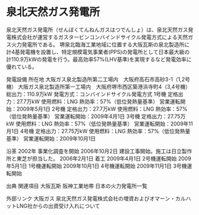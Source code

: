 # 泉北天然ガス発電所

泉北天然ガス発電所（せんぼくてんねんガスはつでんしょ）は、泉北天然ガス発電株式会社が運営するガスタービンコンバインドサイクル発電方式による天然ガス火力発電所である。
堺泉北臨海工業地域に位置する大阪瓦斯の泉北製造所に計4基発電機を設置し、特定規模電気事業者(PPS)の発電所として日本最大級の計110.9万kWの発電を行う。最高効率57%(LHV基準)を実現するなど発電効率に優れている。

発電設備
所在地
大阪ガス泉北製造所第二工場内　大阪府高石市高砂3-1（1,2号機）
大阪ガス泉北製造所第一工場内　大阪府堺市西区築港浜寺町4（3,4号機）
総出力：110.9万kW
発電方式：コンバインドサイクル発電方式
1号機
定格出力：27.7万kW
使用燃料：LNG
熱効率：57%（低位発熱量基準）
営業運転開始：2009年5月1日
2号機
定格出力：27.7万kW
使用燃料：LNG
熱効率：57%（低位発熱量基準）
営業運転開始：2009年4月1日
3号機
定格出力：27.75万kW
使用燃料：LNG
熱効率：57%（低位発熱量基準）
営業運転開始：2009年11月1日
4号機
定格出力：27.75万kW
使用燃料：LNG
熱効率：57%（低位発熱量基準）
営業運転開始：2009年10月1日

沿革
2002年 事業化調査を開始
2006年10月2日 建設工事開始。施工は日立製作所と東芝が担当した。
2006年2月1日 着工
2009年4月1日 2号機運転開始
2009年5月1日 1号機運転開始
2009年10月1日 4号機運転開始
2009年11月1日 3号機運転開始

出典
関連項目
大阪瓦斯
阪神工業地帯
日本の火力発電所一覧

外部リンク
大阪ガス
泉北天然ガス発電株式会社の増資およびオマーン・カルハットLNG社からの出資受け入れについて